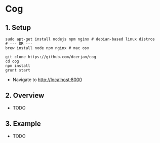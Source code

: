 Cog 
================
## 1. Setup
```{r, engine='sh'}
sudo apt-get install nodejs npm nginx # debian-based linux distros
# --- OR ---
brew install node npm nginx # mac osx

git clone https://github.com/dcerjan/cog
cd cog
npm install
grunt start
```
- Navigate to [http://localhost:8000](http://localhost:8000 "Cog @ localhost")

## 2. Overview
 - TODO

## 3. Example
 - TODO
